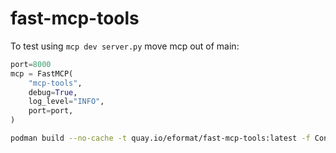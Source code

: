 # fast-mcp-tools

To test using `mcp dev server.py` move mcp out of main:

```python
port=8000
mcp = FastMCP(
    "mcp-tools",
    debug=True,
    log_level="INFO",
    port=port,
)
```

```bash
podman build --no-cache -t quay.io/eformat/fast-mcp-tools:latest -f Containerfile
```
